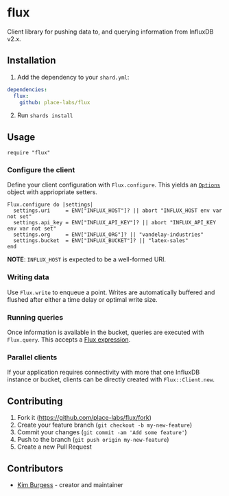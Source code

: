 # flux

Client library for pushing data to, and querying information from InfluxDB v2.x.

## Installation

1. Add the dependency to your `shard.yml`:

```yaml
dependencies:
  flux:
    github: place-labs/flux
```

2. Run `shards install`

## Usage

```crystal
require "flux"
```

### Configure the client

Define your client configuration with `Flux.configure`. This yields an
[`Options`](https://github.com/place-labs/flux/blob/master/src/flux.cr#L7-L15) object
with appriopriate setters.

```crystal
Flux.configure do |settings|
  settings.uri     = ENV["INFLUX_HOST"]? || abort "INFLUX_HOST env var not set"
  settings.api_key = ENV["INFLUX_API_KEY"]? || abort "INFLUX_API_KEY env var not set"
  settings.org     = ENV["INFLUX_ORG"]? || "vandelay-industries"
  settings.bucket  = ENV["INFLUX_BUCKET"]? || "latex-sales"
end
```

**NOTE**: `INFLUX_HOST` is expected to be a well-formed URI.

### Writing data

Use `Flux.write` to enqueue a point. Writes are automatically buffered and
flushed after either a time delay or optimal write size.

### Running queries

Once information is available in the bucket, queries are executed with
`Flux.query`.  This accepts a [Flux
expression](https://v2.docs.influxdata.com/v2.0/reference/flux/).

### Parallel clients

If your application requires connectivity with more that one InfluxDB instance
or bucket, clients can be directly created with `Flux::Client.new`.

## Contributing

1. Fork it (<https://github.com/place-labs/flux/fork>)
2. Create your feature branch (`git checkout -b my-new-feature`)
3. Commit your changes (`git commit -am 'Add some feature'`)
4. Push to the branch (`git push origin my-new-feature`)
5. Create a new Pull Request

## Contributors

- [Kim Burgess](https://github.com/kimburgess) - creator and maintainer
